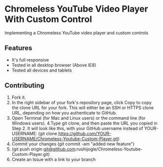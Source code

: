 Chromeless YouTube Video Player With Custom Control
=============
Implementing a Chromeless YouTube video player and custom controls

Features
-------
* It's full responsive
* Tested in all desktop browser (Above IE8)
* Tested all devices and tablets 

Contributing
------------

1. Fork it.
2. In the right sidebar of your fork's repository page, click Copy to copy the clone URL for your fork. This will either be an SSH or HTTPS clone URL, depending on how you authenticate to GitHub.
3. Open Terminal (for Mac and Linux users) or the command line (for Windows users).
4.Type git clone, and then paste the URL you copied in Step 2. It will look like this, with your GitHub username instead of YOUR-USERNAME: (git clone https://github.com/YOUR-USERNAME/Chromeless-Youtube-Custom-Player.git)
5. Commit your changes (git commit -am "added new feature")
6.  (git push origin git@github.com:rushijogle/Chromeless-Youtube-Custom-Player.git)
7. Create an Issue with a link to your branch